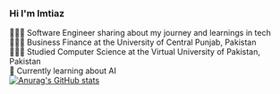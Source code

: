 ### Hi I'm Imtiaz

👩🏻‍💻 Software Engineer sharing about my journey and learnings in tech</br>
👩🏻‍🎓 Business Finance at the University of Central Punjab, Pakistan</br>
👩🏻‍🎓 Studied Computer Science at the Virtual University of Pakistan, Pakistan</br>
💭 Currently learning about AI</br>
[![Anurag's GitHub stats](https://github-readme-stats.vercel.app/api?username=imtiazmehmood)](https://github.com/anuraghazra/github-readme-stats)
